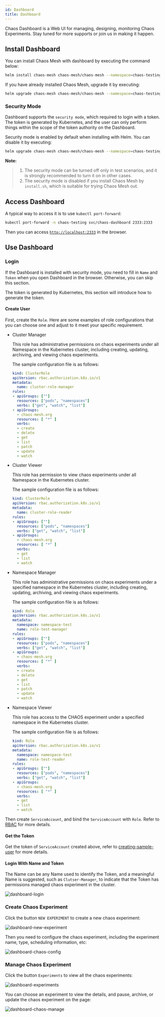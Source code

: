 ```yaml
---
id: Dashboard
title: Dashboard
---
```


Chaos Dashboard is a Web UI for managing, designing, monitoring Chaos Experiments. Stay tuned for more supports or join us in making it happen.

## Install Dashboard

You can install Chaos Mesh with dashboard by executing the command below:

```bash
helm install chaos-mesh chaos-mesh/chaos-mesh --namespace=chaos-testing --set dashboard.create=true
```

If you have already installed Chaos Mesh, upgrade it by executing:

```bash
helm upgrade chaos-mesh chaos-mesh/chaos-mesh --namespace=chaos-testing --set dashboard.create=true
```

### Security Mode

Dashboard supports the `security mode`, which required to login with a token. The token is generated by Kubernetes, and the user can only perform things within the scope of the token authority on the Dashboard.

Security mode is enabled by default when installing with Helm. You can disable it by executing:

```bash
helm upgrade chaos-mesh chaos-mesh/chaos-mesh --namespace=chaos-testing --set dashboard.securityMode=false
```

**Note:**
>
> 1. The security mode can be turned off only in test scenarios, and it is strongly recommended to turn it on in other cases.
> 2. The security mode is disabled if you install Chaos Mesh by `install.sh`, which is suitable for trying Chaos Mesh out.

## Access Dashboard

A typical way to access it is to use `kubectl port-forward`:

```bash
kubectl port-forward -n chaos-testing svc/chaos-dashboard 2333:2333
```

Then you can access [`http://localhost:2333`](http://localhost:2333) in the browser.

## Use Dashboard

### Login

If the Dashboard is installed with security mode, you need to fill in `Name` and `Token` when you open Dashboard in the browser. Otherwise, you can skip this section.

The token is generated by Kubernetes, this section will introduce how to generate the token.

#### Create User

First, create the `Role`. Here are some examples of role configurations that you can choose one and adjust to it meet your specific requirement.

- Cluster Manager

    This role has administrative permissions on chaos experiments under all Namespace in the Kubernetes cluster, including creating, updating, archiving, and viewing chaos experiments.

    The sample configuration file is as follows:

    ```yaml
    kind: ClusterRole
    apiVersion: rbac.authorization.k8s.io/v1
    metadata:
      name: cluster-role-manager
    rules:
    - apiGroups: [""]
      resources: ["pods", "namespaces"]
      verbs: ["get", "watch", "list"]
    - apiGroups:
      - chaos-mesh.org
      resources: [ "*" ]
      verbs:
      - create
      - delete
      - get
      - list
      - patch
      - update
      - watch
    ```

- Cluster Viewer

    This role has permission to view chaos experiments under all Namespace in the Kubernetes cluster.

    The sample configuration file is as follows:

    ```yaml
    kind: ClusterRole
    apiVersion: rbac.authorization.k8s.io/v1
    metadata:
      name: cluster-role-reader
    rules:
    - apiGroups: [""]
      resources: ["pods", "namespaces"]
      verbs: ["get", "watch", "list"]
    - apiGroups:
      - chaos-mesh.org
      resources: [ "*" ]
      verbs:
      - get
      - list
      - watch
    ```

- Namespace Manager

    This role has administrative permissions on chaos experiments under a specified namespace in the Kubernetes cluster, including creating, updating, archiving, and viewing chaos experiments.

    The sample configuration file is as follows:

    ```yaml
    kind: Role
    apiVersion: rbac.authorization.k8s.io/v1
    metadata:
      namespace: namespace-test
      name: role-test-manager
    rules:
    - apiGroups: [""]
      resources: ["pods", "namespaces"]
      verbs: ["get", "watch", "list"]
    - apiGroups:
      - chaos-mesh.org
      resources: [ "*" ]
      verbs:
      - create
      - delete
      - get
      - list
      - patch
      - update
      - watch
    ```

- Namespace Viewer

    This role has access to the CHAOS experiment under a specified namespace in the Kubernetes cluster.

    The sample configuration file is as follows:

    ```yaml
    kind: Role
    apiVersion: rbac.authorization.k8s.io/v1
    metadata:
      namespace: namespace-test
      name: role-test-reader
    rules:
    - apiGroups: [""]
      resources: ["pods", "namespaces"]
      verbs: ["get", "watch", "list"]
    - apiGroups:
      - chaos-mesh.org
      resources: [ "*" ]
      verbs:
      - get
      - list
      - watch
    ```

Then create `ServiceAccount`, and bind the `ServiceAccount` with `Role`. Refer to [RBAC](https://kubernetes.io/zh/docs/reference/access-authn-authz/rbac/) for more details.

#### Get the Token

Get the token of `ServiceAccount` created above, refer to [creating-sample-user](https://github.com/kubernetes/dashboard/blob/master/docs/user/access-control/creating-sample-user.md) for more details.

#### Login With Name and Token

 The Name can be any Name used to identify the Token, and a meaningful Name is suggested, such as `Clutser-Manager`, to indicate that the Token has permissions managed chaos experiment in the cluster.

![dashboard-login](/img/dashboard-login.png)

### Create Chaos Experiment

Click the button `NEW EXPERIMENT` to create a new chaos experiment:

![dashboard-new-experiment](/img/dashboard-new-experiment.png)

Then you need to configure the chaos experiment, including the experiment name, type, scheduling information, etc:

![dashboard-chaos-config](/img/dashboard-chaos-config.png)

### Manage Chaos Experiment

Click the button `Experiments` to view all the chaos experiments:

![dashboard-experiments](/img/dashboard-experiments.png)

You can choose an experiment to view the details, and pause, archive, or update the chaos experiment on the page:

![dashboard-chaos-manage](/img/dashboard-chaos-manage.png)
